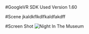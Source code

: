 #GoogleVR SDK Used
Version 1.60

#Scene
jkaldkflkdlfkaldfakdff

#Screen Shot
![Night In The Museum](https://photos.app.goo.gl/cm8M4HQuFRmYoXDG3)